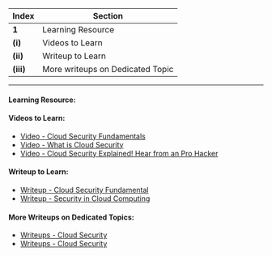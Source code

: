 Index | Section
---   | ---
**1** | Learning Resource
**(i)** | Videos to Learn
**(ii)** | Writeup to Learn
**(iii)** | More writeups on Dedicated Topic


---

#### Learning Resource:


#### Videos to Learn:

  * [Video - Cloud Security Fundamentals](https://www.youtube.com/watch?v=Ijkvx1u0w6o&ab_channel=Intellipaat)
  * [Video - What is Cloud Security](https://www.youtube.com/watch?v=jI8IKpjiCSM&ab_channel=IBMTechnology)
  * [Video - Cloud Security Explained! Hear from an Pro Hacker](https://www.youtube.com/watch?v=gTPjwkXt20k&ab_channel=LoiLiangYang)
  

#### Writeup to Learn:

  * [Writeup - Cloud Security Fundamental](https://ashishrajan.medium.com/what-is-cloud-security-cloud-security-fundamentals-cloudsecurity-74d4ce2729a9)
  * [Writeup - Security in Cloud Computing](https://medium.com/cyversity/security-in-cloud-computing-8d77b20e7a2d)
  
  
#### More Writeups on Dedicated Topics:  
  
  * [Writeups - Cloud Security](https://medium.com/cloud-security)
  * [Writeups - Cloud Security](https://medium.com/tag/cloud-security)
  
 
